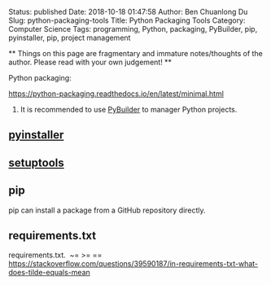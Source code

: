 Status: published
Date: 2018-10-18 01:47:58
Author: Ben Chuanlong Du
Slug: python-packaging-tools
Title: Python Packaging Tools
Category: Computer Science
Tags: programming, Python, packaging, PyBuilder, pip, pyinstaller, pip, project management

**
Things on this page are
fragmentary and immature notes/thoughts of the author.
Please read with your own judgement!
**

Python packaging:

https://python-packaging.readthedocs.io/en/latest/minimal.html


1. It is recommended to use [PyBuilder](http://pybuilder.github.io/) to manager Python projects.


## [pyinstaller](https://github.com/pyinstaller/pyinstaller)

## [setuptools](https://github.com/pypa/setuptools)

## pip

pip can install a package from a GitHub repository directly.

## requirements.txt


requirements.txt.  ~= >= ==
https://stackoverflow.com/questions/39590187/in-requirements-txt-what-does-tilde-equals-mean
